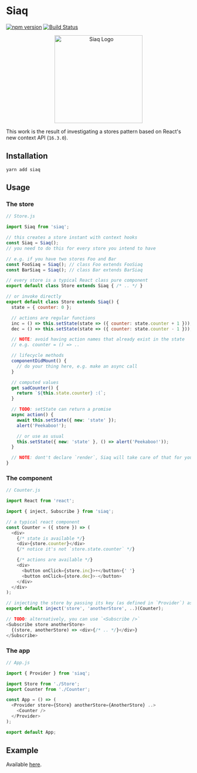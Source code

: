 # Siaq

[![npm version](https://badge.fury.io/js/siaq.svg)](https://badge.fury.io/js/siaq) [![Build Status](https://travis-ci.org/sonaye/siaq.svg?branch=master)](https://travis-ci.org/sonaye/siaq)

<center>
  <img src="https://raw.githubusercontent.com/sonaye/siaq/master/qaf.svg" alt="Siaq Logo" width="240">
</center>

This work is the result of investigating a stores pattern based on React's new context API (`16.3.0`).

## Installation

`yarn add siaq`

## Usage

### The store

```js
// Store.js

import Siaq from 'siaq';

// this creates a store instant with context hooks
const Siaq = Siaq();
// you need to do this for every store you intend to have

// e.g. if you have two stores Foo and Bar
const FooSiaq = Siaq(); // class Foo extends FooSiaq
const BarSiaq = Siaq(); // class Bar extends BarSiaq

// every store is a typical React class pure component
export default class Store extends Siaq { /* .. */ }

// or invoke directly
export default class Store extends Siaq() {
  state = { counter: 0 };

  // actions are regular functions
  inc = () => this.setState(state => ({ counter: state.counter + 1 }));
  dec = () => this.setState(state => ({ counter: state.counter - 1 }));

  // NOTE: avoid having action names that already exist in the state
  // e.g. counter = () => ..

  // lifecycle methods
  componentDidMount() {
    // do your thing here, e.g. make an async call
  }

  // computed values
  get sadCounter() {
    return `${this.state.counter} :(`;
  }

  // TODO: setState can return a promise
  async action() {
    await this.setState({ new: 'state' });
    alert('Peekaboo!');

    // or use as usual
    this.setState({ new: 'state' }, () => alert('Peekaboo!'));
  }

  // NOTE: dont't declare `render`, Siaq will take care of that for you
}
```

### The component

```js
// Counter.js

import React from 'react';

import { inject, Subscribe } from 'siaq';

// a typical react component
const Counter = ({ store }) => (
  <div>
    {/* state is available */}
    <div>{store.counter}</div>
    {/* notice it's not `store.state.counter` */}

    {/* actions are available */}
    <div>
      <button onClick={store.inc}>+</button>{' '}
      <button onClick={store.dec}>-</button>
    </div>
  </div>
);

// injecting the store by passing its key (as defined in `Provider`) as a string
export default inject('store', 'anotherStore', ..)(Counter);

// TODO: alternatively, you can use `<Subscribe />`
<Subscribe store anotherStore>
  {(store, anotherStore) => <div>{/* .. */}</div>}
</Subscribe>
```

### The app

```js
// App.js

import { Provider } from 'siaq';

import Store from './Store';
import Counter from './Counter';

const App = () => (
  <Provider store={Store} anotherStore={AnotherStore} ..>
    <Counter />
  </Provider>
);

export default App;
```

## Example

Available [here](https://github.com/sonaye/siaq/blob/master/src/example).
